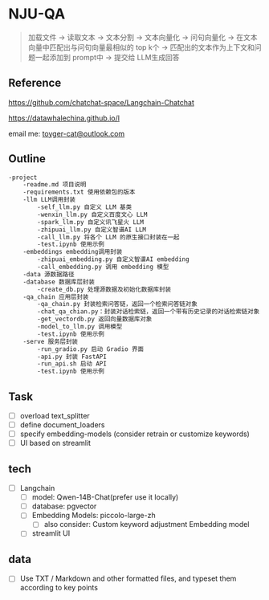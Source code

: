 # NJU-QA

> 加载文件 -> 读取文本 -> 文本分割 -> 文本向量化 -> 问句向量化 -> 在文本向量中匹配出与问句向量最相似的 top k个 -> 匹配出的文本作为上下文和问题一起添加到 prompt中 -> 提交给 LLM生成回答

## Reference

<https://github.com/chatchat-space/Langchain-Chatchat>

<https://datawhalechina.github.io/l>

email me: toyger-cat@outlook.com

## Outline

```bash
-project
    -readme.md 项目说明
    -requirements.txt 使用依赖包的版本
    -llm LLM调用封装
        -self_llm.py 自定义 LLM 基类
        -wenxin_llm.py 自定义百度文心 LLM
        -spark_llm.py 自定义讯飞星火 LLM
        -zhipuai_llm.py 自定义智谱AI LLM
        -call_llm.py 将各个 LLM 的原生接口封装在一起
        -test.ipynb 使用示例
    -embeddings embedding调用封装
        -zhipuai_embedding.py 自定义智谱AI embedding
        -call_embedding.py 调用 embedding 模型
    -data 源数据路径
    -database 数据库层封装
        -create_db.py 处理源数据及初始化数据库封装
    -qa_chain 应用层封装
        -qa_chain.py 封装检索问答链，返回一个检索问答链对象
        -chat_qa_chian.py：封装对话检索链，返回一个带有历史记录的对话检索链对象
        -get_vectordb.py 返回向量数据库对象
        -model_to_llm.py 调用模型
        -test.ipynb 使用示例
    -serve 服务层封装
        -run_gradio.py 启动 Gradio 界面
        -api.py 封装 FastAPI
        -run_api.sh 启动 API
        -test.ipynb 使用示例
```

## Task

- [ ] overload text_splitter
- [ ] define document_loaders
- [ ] specify embedding-models (consider retrain or customize keywords)
- [ ] UI based on streamlit

## tech

- [ ] Langchain
  - [ ] model: Qwen-14B-Chat(prefer use it locally)
  - [ ] database: pgvector
  - [ ] Embedding Models: piccolo-large-zh
    - [ ] also consider: Custom keyword adjustment Embedding model
  - [ ] streamlit UI

## data

- [ ] Use TXT / Markdown and other formatted files, and typeset them according to key points
